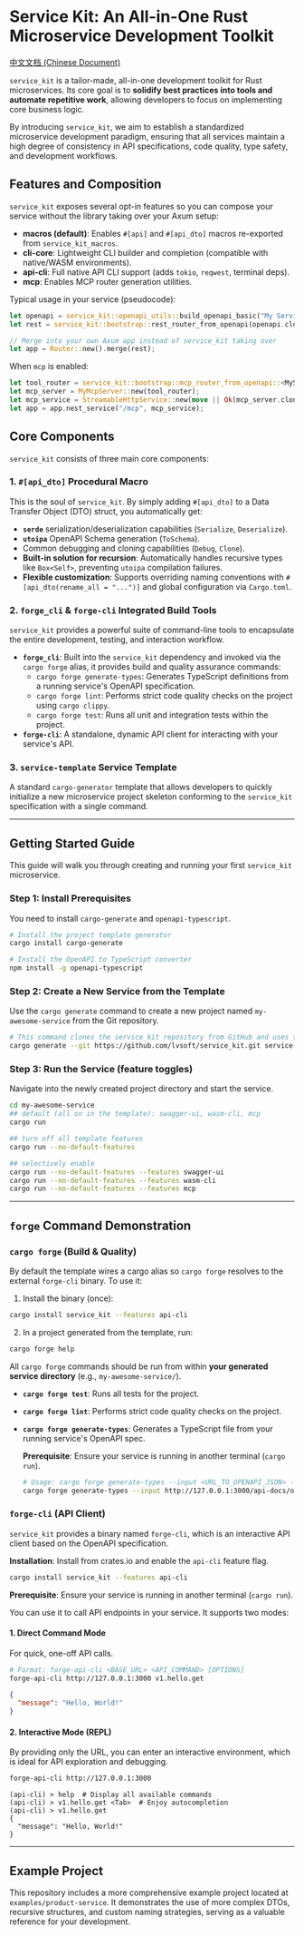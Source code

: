 # Service Kit: An All-in-One Rust Microservice Development Toolkit

[中文文档 (Chinese Document)](README.cn.md)

`service_kit` is a tailor-made, all-in-one development toolkit for Rust microservices. Its core goal is to **solidify best practices into tools and automate repetitive work**, allowing developers to focus on implementing core business logic.

By introducing `service_kit`, we aim to establish a standardized microservice development paradigm, ensuring that all services maintain a high degree of consistency in API specifications, code quality, type safety, and development workflows.

## Features and Composition

`service_kit` exposes several opt-in features so you can compose your service without the library taking over your Axum setup:

- **macros (default)**: Enables `#[api]` and `#[api_dto]` macros re-exported from `service_kit_macros`.
- **cli-core**: Lightweight CLI builder and completion (compatible with native/WASM environments).
- **api-cli**: Full native API CLI support (adds `tokio`, `reqwest`, terminal deps).
- **mcp**: Enables MCP router generation utilities.

Typical usage in your service (pseudocode):

```rust
let openapi = service_kit::openapi_utils::build_openapi_basic("My Service", env!("CARGO_PKG_VERSION"), "desc", "App");
let rest = service_kit::bootstrap::rest_router_from_openapi(openapi.clone())?;

// Merge into your own Axum app instead of service_kit taking over
let app = Router::new().merge(rest);
```

When `mcp` is enabled:

```rust
let tool_router = service_kit::bootstrap::mcp_router_from_openapi::<MyState>(openapi.clone())?;
let mcp_server = MyMcpServer::new(tool_router);
let mcp_service = StreamableHttpService::new(move || Ok(mcp_server.clone()), LocalSessionManager::default().into(), Default::default());
let app = app.nest_service("/mcp", mcp_service);
```

## Core Components

`service_kit` consists of three main core components:

### 1. `#[api_dto]` Procedural Macro

This is the soul of `service_kit`. By simply adding `#[api_dto]` to a Data Transfer Object (DTO) struct, you automatically get:

-   **`serde`** serialization/deserialization capabilities (`Serialize`, `Deserialize`).
-   **`utoipa`** OpenAPI Schema generation (`ToSchema`).
-   Common debugging and cloning capabilities (`Debug`, `Clone`).
-   **Built-in solution for recursion**: Automatically handles recursive types like `Box<Self>`, preventing `utoipa` compilation failures.
-   **Flexible customization**: Supports overriding naming conventions with `#[api_dto(rename_all = "...")]` and global configuration via `Cargo.toml`.

### 2. `forge_cli` & `forge-cli` Integrated Build Tools

`service_kit` provides a powerful suite of command-line tools to encapsulate the entire development, testing, and interaction workflow.
   
-   **`forge_cli`**: Built into the `service_kit` dependency and invoked via the `cargo forge` alias, it provides build and quality assurance commands:
    -   `cargo forge generate-types`: Generates TypeScript definitions from a running service's OpenAPI specification.
    -   `cargo forge lint`: Performs strict code quality checks on the project using `cargo clippy`.
    -   `cargo forge test`: Runs all unit and integration tests within the project.
-   **`forge-cli`**: A standalone, dynamic API client for interacting with your service's API.
   
### 3. `service-template` Service Template
   
A standard `cargo-generator` template that allows developers to quickly initialize a new microservice project skeleton conforming to the `service_kit` specification with a single command.
   
---
   
## Getting Started Guide
   
This guide will walk you through creating and running your first `service_kit` microservice.
   
### Step 1: Install Prerequisites
   
You need to install `cargo-generate` and `openapi-typescript`.
   
```bash
# Install the project template generator
cargo install cargo-generate

# Install the OpenAPI to TypeScript converter
npm install -g openapi-typescript
```
   
### Step 2: Create a New Service from the Template
   
Use the `cargo generate` command to create a new project named `my-awesome-service` from the Git repository.
   
```bash
# This command clones the service_kit repository from GitHub and uses the service-template directory as the template
cargo generate --git https://github.com/lvsoft/service_kit.git service-template --name my-awesome-service
```
   
### Step 3: Run the Service (feature toggles)
   
Navigate into the newly created project directory and start the service.
   
```bash
cd my-awesome-service
## default (all on in the template): swagger-ui, wasm-cli, mcp
cargo run

## turn off all template features
cargo run --no-default-features

## selectively enable
cargo run --no-default-features --features swagger-ui
cargo run --no-default-features --features wasm-cli
cargo run --no-default-features --features mcp
```
   
---
   
## `forge` Command Demonstration
   
### `cargo forge` (Build & Quality)

By default the template wires a cargo alias so `cargo forge` resolves to the external `forge-cli` binary. To use it:

1) Install the binary (once):
```bash
cargo install service_kit --features api-cli
```

2) In a project generated from the template, run:
```bash
cargo forge help
```

All `cargo forge` commands should be run from within **your generated service directory** (e.g., `my-awesome-service/`).
   
-   **`cargo forge test`**: Runs all tests for the project.
-   **`cargo forge lint`**: Performs strict code quality checks on the project.
-   **`cargo forge generate-types`**: Generates a TypeScript file from your running service's OpenAPI spec.
    
    **Prerequisite**: Ensure your service is running in another terminal (`cargo run`).
    
    ```bash
    # Usage: cargo forge generate-types --input <URL_TO_OPENAPI_JSON> --output <PATH_TO_TS_FILE>
    cargo forge generate-types --input http://127.0.0.1:3000/api-docs/openapi.json --output src/frontend/types/api.ts
    ```

### `forge-cli` (API Client)

`service_kit` provides a binary named `forge-cli`, which is an interactive API client based on the OpenAPI specification.

**Installation**:
Install from crates.io and enable the `api-cli` feature flag.

```bash
cargo install service_kit --features api-cli
```

**Prerequisite**: Ensure your service is running in another terminal (`cargo run`).

You can use it to call API endpoints in your service. It supports two modes:

#### 1. Direct Command Mode

For quick, one-off API calls.

```sh
# Format: forge-api-cli <BASE_URL> <API_COMMAND> [OPTIONS]
forge-api-cli http://127.0.0.1:3000 v1.hello.get
```
```json
{
  "message": "Hello, World!"
}
```

#### 2. Interactive Mode (REPL)

By providing only the URL, you can enter an interactive environment, which is ideal for API exploration and debugging.

```sh
forge-api-cli http://127.0.0.1:3000
```
```
(api-cli) > help  # Display all available commands
(api-cli) > v1.hello.get <Tab>  # Enjoy autocompletion
(api-cli) > v1.hello.get
{
  "message": "Hello, World!"
}
```

---

## Example Project

This repository includes a more comprehensive example project located at `examples/product-service`. It demonstrates the use of more complex DTOs, recursive structures, and custom naming strategies, serving as a valuable reference for your development.
